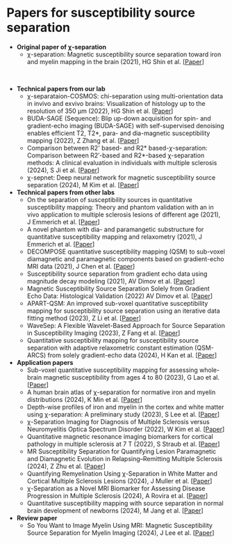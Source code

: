 # Papers for susceptibility source separation

* **Original paper of &chi;-separation**
  - &chi;-separation: Magnetic susceptibility source separation toward iron and myelin mapping in the brain (2021), HG Shin et al. [[Paper](https://www.sciencedirect.com/science/article/pii/S1053811921006479)]  

&nbsp;
* **Technical papers from our lab**
  - &chi;-separataion-COSMOS: chi-separation using multi-orientation data in invivo and exvivo brains: Visualization of  histology up to the resolution of 350 μm (2022), HG Shin et al. [[Paper](https://archive.ismrm.org/2022/0771.html)]
  - BUDA-SAGE (Sequence): Blip up-down acquisition for spin- and gradient-echo imaging (BUDA-SAGE) with self-supervised denoising enables efficient T2, T2*, para- and dia-magnetic susceptibility mapping (2022), Z Zhang et al. [[Paper](https://onlinelibrary.wiley.com/doi/full/10.1002/mrm.29219)]
  - Comparison between R2' based- and R2\* based-*&chi;*-separation: Comparison between R2′-based and R2*-based χ-separation methods: A clinical evaluation in individuals with multiple sclerosis (2024), S Ji et al. [[Paper](https://analyticalsciencejournals.onlinelibrary.wiley.com/doi/full/10.1002/nbm.5167)]
  - &chi;-sepnet: Deep neural network for magnetic susceptibility source separation (2024), M Kim et al. [[Paper](https://arxiv.org/abs/2409.14030)]
&nbsp;
* **Technical papers from other labs**
  - On the separation of susceptibility sources in quantitative susceptibility mapping: Theory and phantom validation with an in vivo application to multiple sclerosis lesions of different age (2021), J Emmerich et al. [[Paper](https://www.sciencedirect.com/science/article/pii/S1090780721001221)]
  - A novel phantom with dia- and paramangetic substructure for quantitative susceptibility mapping and relaxometry (2021), J Emmerich et al. [[Paper](https://www.sciencedirect.com/science/article/pii/S1120179721002593)]
  - DECOMPOSE quantitative susceptibility mapping (QSM) to sub-voxel diamagnetic and paramagnetic components based on gradient-echo MRI data (2021), J Chen et al. [[Paper](https://www.sciencedirect.com/science/article/pii/S1053811921007503)]
  - Susceptibility source separation from gradient echo data using magnitude decay modeling (2021), AV Dimov et al. [[Paper](https://onlinelibrary.wiley.com/doi/full/10.1111/jon.13014)]
  - Magnetic Susceptibility Source Separation Solely from Gradient Echo Data: Histological Validation (2022) AV Dimov et al. [[Paper](https://www.mdpi.com/2379-139X/8/3/127)]
  - APART-QSM: An improved sub-voxel quantitative susceptibility mapping for susceptibility source separation using an iterative data fitting method (2023), Z Li et al. [[Paper](https://www.sciencedirect.com/science/article/pii/S1053811923002999)]
  - WaveSep: A Flexible Wavelet-Based Approach for Source Separation in Susceptibility Imaging (2023), Z Fang et al. [[Paper](https://link.springer.com/chapter/10.1007/978-3-031-44858-4_6)]
  - Quantitative susceptibility mapping for susceptibility source separation with adaptive relaxometric constant estimation (QSM-ARCS) from solely gradient-echo data (2024), H Kan et al. [[Paper](https://www.sciencedirect.com/science/article/pii/S105381192400171X)] 
&nbsp;
* **Application papers**
  - Sub-voxel quantitative susceptibility mapping for assessing whole-brain magnetic susceptibility from ages 4 to 80 (2023), G Lao et al. [[Paper](https://onlinelibrary.wiley.com/doi/full/10.1002/hbm.26487)]
  - A human brain atlas of χ-separation for normative iron and myelin distributions (2024), K Min et al. [[Paper](https://analyticalsciencejournals.onlinelibrary.wiley.com/doi/full/10.1002/nbm.5226)]
  - Depth-wise profiles of iron and myelin in the cortex and white matter using χ-separation: A preliminary study (2023), S Lee et al. [[Paper](https://www.sciencedirect.com/science/article/pii/S1053811923002045)]
  - χ-Separation Imaging for Diagnosis of Multiple Sclerosis versus Neuromyelitis Optica Spectrum Disorder (2022), W Kim et al. [[Paper](https://pubs.rsna.org/doi/full/10.1148/radiol.220941)]
  - Quantitative magnetic resonance imaging biomarkers for cortical pathology in multiple sclerosis at 7 T (2022), S Straub et al. [[Paper](https://github.com/SNU-LIST/chi-separation/edit/main/README.md)]
  - MR Susceptibility Separation for Quantifying Lesion Paramagnetic and Diamagnetic Evolution in Relapsing–Remitting Multiple Sclerosis (2024), Z Zhu et al. [[Paper](https://onlinelibrary.wiley.com/doi/full/10.1002/jmri.29266)]
  - Quantifying Remyelination Using χ-Separation in White Matter and Cortical Multiple Sclerosis Lesions (2024), J Muller et al. [[Paper](https://www.neurology.org/doi/full/10.1212/WNL.0000000000209604)]
  - χ-Separation as a Novel MRI Biomarker for Assessing Disease Progression in Multiple Sclerosis (2024), A Rovira et al. [[Paper](https://www.neurology.org/doi/full/10.1212/WNL.0000000000209735)]
  - Quantitative susceptibility mapping with source separation in normal brain development of newborns (2024), M Jang et al. [[Paper](https://www.ajnr.org/content/early/2024/09/04/ajnr.A8488.abstract)]
&nbsp;
* **Review paper**
  - So You Want to Image Myelin Using MRI: Magnetic Susceptibility Source Separation for Myelin Imaging (2024), J Lee et al. [[Paper](https://www.jstage.jst.go.jp/article/mrms/advpub/0/advpub_rev.2024-0001/_article/-char/ja/)]
